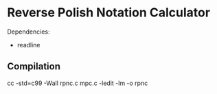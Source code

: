 # Reverse Polish Notation Calculator

Dependencies:

* readline

## Compilation

cc -std=c99 -Wall rpnc.c mpc.c -ledit -lm -o rpnc

